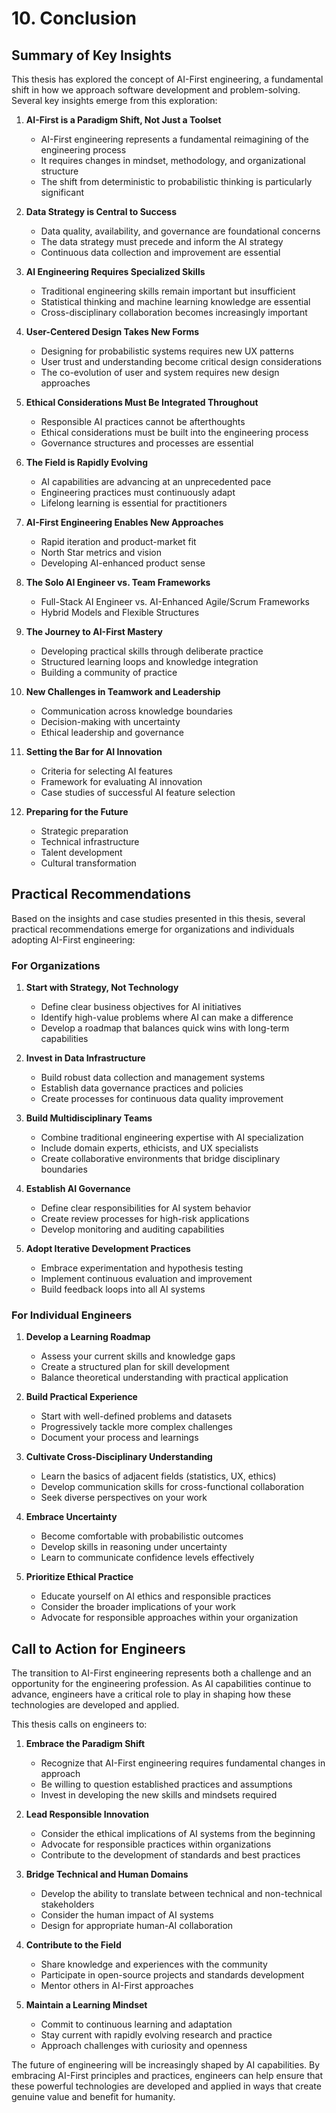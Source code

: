 # 10. Conclusion

## Summary of Key Insights

This thesis has explored the concept of AI-First engineering, a fundamental shift in how we approach software development and problem-solving. Several key insights emerge from this exploration:

1. **AI-First is a Paradigm Shift, Not Just a Toolset**
   - AI-First engineering represents a fundamental reimagining of the engineering process
   - It requires changes in mindset, methodology, and organizational structure
   - The shift from deterministic to probabilistic thinking is particularly significant

2. **Data Strategy is Central to Success**
   - Data quality, availability, and governance are foundational concerns
   - The data strategy must precede and inform the AI strategy
   - Continuous data collection and improvement are essential

3. **AI Engineering Requires Specialized Skills**
   - Traditional engineering skills remain important but insufficient
   - Statistical thinking and machine learning knowledge are essential
   - Cross-disciplinary collaboration becomes increasingly important

4. **User-Centered Design Takes New Forms**
   - Designing for probabilistic systems requires new UX patterns
   - User trust and understanding become critical design considerations
   - The co-evolution of user and system requires new design approaches

5. **Ethical Considerations Must Be Integrated Throughout**
   - Responsible AI practices cannot be afterthoughts
   - Ethical considerations must be built into the engineering process
   - Governance structures and processes are essential

6. **The Field is Rapidly Evolving**
   - AI capabilities are advancing at an unprecedented pace
   - Engineering practices must continuously adapt
   - Lifelong learning is essential for practitioners

7. **AI-First Engineering Enables New Approaches**
   - Rapid iteration and product-market fit
   - North Star metrics and vision
   - Developing AI-enhanced product sense

8. **The Solo AI Engineer vs. Team Frameworks**
   - Full-Stack AI Engineer vs. AI-Enhanced Agile/Scrum Frameworks
   - Hybrid Models and Flexible Structures

9. **The Journey to AI-First Mastery**
   - Developing practical skills through deliberate practice
   - Structured learning loops and knowledge integration
   - Building a community of practice

10. **New Challenges in Teamwork and Leadership**
    - Communication across knowledge boundaries
    - Decision-making with uncertainty
    - Ethical leadership and governance

11. **Setting the Bar for AI Innovation**
    - Criteria for selecting AI features
    - Framework for evaluating AI innovation
    - Case studies of successful AI feature selection

12. **Preparing for the Future**
    - Strategic preparation
    - Technical infrastructure
    - Talent development
    - Cultural transformation

## Practical Recommendations

Based on the insights and case studies presented in this thesis, several practical recommendations emerge for organizations and individuals adopting AI-First engineering:

### For Organizations

1. **Start with Strategy, Not Technology**
   - Define clear business objectives for AI initiatives
   - Identify high-value problems where AI can make a difference
   - Develop a roadmap that balances quick wins with long-term capabilities

2. **Invest in Data Infrastructure**
   - Build robust data collection and management systems
   - Establish data governance practices and policies
   - Create processes for continuous data quality improvement

3. **Build Multidisciplinary Teams**
   - Combine traditional engineering expertise with AI specialization
   - Include domain experts, ethicists, and UX specialists
   - Create collaborative environments that bridge disciplinary boundaries

4. **Establish AI Governance**
   - Define clear responsibilities for AI system behavior
   - Create review processes for high-risk applications
   - Develop monitoring and auditing capabilities

5. **Adopt Iterative Development Practices**
   - Embrace experimentation and hypothesis testing
   - Implement continuous evaluation and improvement
   - Build feedback loops into all AI systems

### For Individual Engineers

1. **Develop a Learning Roadmap**
   - Assess your current skills and knowledge gaps
   - Create a structured plan for skill development
   - Balance theoretical understanding with practical application

2. **Build Practical Experience**
   - Start with well-defined problems and datasets
   - Progressively tackle more complex challenges
   - Document your process and learnings

3. **Cultivate Cross-Disciplinary Understanding**
   - Learn the basics of adjacent fields (statistics, UX, ethics)
   - Develop communication skills for cross-functional collaboration
   - Seek diverse perspectives on your work

4. **Embrace Uncertainty**
   - Become comfortable with probabilistic outcomes
   - Develop skills in reasoning under uncertainty
   - Learn to communicate confidence levels effectively

5. **Prioritize Ethical Practice**
   - Educate yourself on AI ethics and responsible practices
   - Consider the broader implications of your work
   - Advocate for responsible approaches within your organization

## Call to Action for Engineers

The transition to AI-First engineering represents both a challenge and an opportunity for the engineering profession. As AI capabilities continue to advance, engineers have a critical role to play in shaping how these technologies are developed and applied.

This thesis calls on engineers to:

1. **Embrace the Paradigm Shift**
   - Recognize that AI-First engineering requires fundamental changes in approach
   - Be willing to question established practices and assumptions
   - Invest in developing the new skills and mindsets required

2. **Lead Responsible Innovation**
   - Consider the ethical implications of AI systems from the beginning
   - Advocate for responsible practices within organizations
   - Contribute to the development of standards and best practices

3. **Bridge Technical and Human Domains**
   - Develop the ability to translate between technical and non-technical stakeholders
   - Consider the human impact of AI systems
   - Design for appropriate human-AI collaboration

4. **Contribute to the Field**
   - Share knowledge and experiences with the community
   - Participate in open-source projects and standards development
   - Mentor others in AI-First approaches

5. **Maintain a Learning Mindset**
   - Commit to continuous learning and adaptation
   - Stay current with rapidly evolving research and practice
   - Approach challenges with curiosity and openness

The future of engineering will be increasingly shaped by AI capabilities. By embracing AI-First principles and practices, engineers can help ensure that these powerful technologies are developed and applied in ways that create genuine value and benefit for humanity. 